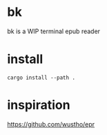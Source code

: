 # bk
bk is a WIP terminal epub reader

# install

    cargo install --path .

# inspiration
<https://github.com/wustho/epr>
